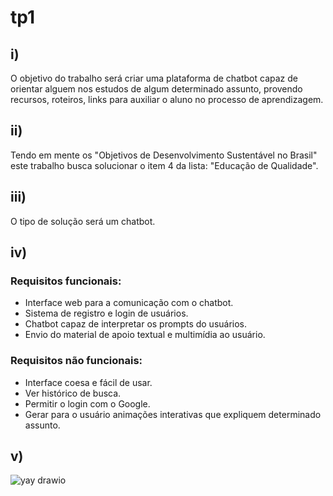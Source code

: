 # tp1

## i)

O objetivo do trabalho será criar uma plataforma de chatbot capaz de orientar alguem nos estudos de algum determinado
assunto, provendo recursos, roteiros, links para auxiliar o aluno no processo de aprendizagem.

## ii)

Tendo em mente os "Objetivos de Desenvolvimento Sustentável no Brasil" este trabalho busca solucionar o item 4 da
lista: "Educação de Qualidade".

## iii)

O tipo de solução será um chatbot.

## iv)

### Requisitos funcionais:

- Interface web para a comunicação com o chatbot.
- Sistema de registro e login de usuários.
- Chatbot capaz de interpretar os prompts do usuários.
- Envio do material de apoio textual e multimídia ao usuário.

### Requisitos não funcionais:

- Interface coesa e fácil de usar.
- Ver histórico de busca.
- Permitir o login com o Google.
- Gerar para o usuário animações interativas que expliquem determinado assunto.

## v)

![yay drawio](https://github.com/igorifaresi/tp-engenharia-de-software/assets/48635268/73d107c0-f825-4393-a18a-962552192050)
